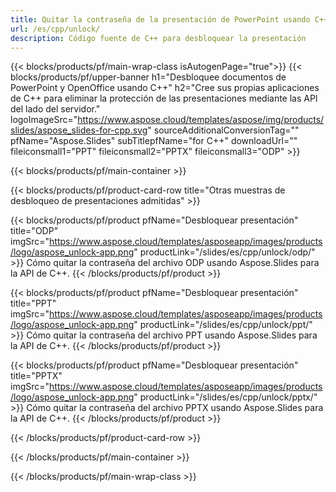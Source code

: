 ```yaml
---
title: Quitar la contraseña de la presentación de PowerPoint usando C++
url: /es/cpp/unlock/
description: Código fuente de C++ para desbloquear la presentación
---
```


{{< blocks/products/pf/main-wrap-class isAutogenPage="true">}}
{{< blocks/products/pf/upper-banner h1="Desbloquee documentos de PowerPoint y OpenOffice usando C++" h2="Cree sus propias aplicaciones de C++ para eliminar la protección de las presentaciones mediante las API del lado del servidor." logoImageSrc="https://www.aspose.cloud/templates/aspose/img/products/slides/aspose_slides-for-cpp.svg" sourceAdditionalConversionTag="" pfName="Aspose.Slides" subTitlepfName="for C++" downloadUrl="" fileiconsmall1="PPT" fileiconsmall2="PPTX" fileiconsmall3="ODP" >}}

{{< blocks/products/pf/main-container >}}

{{< blocks/products/pf/product-card-row title="Otras muestras de desbloqueo de presentaciones admitidas" >}}

{{< blocks/products/pf/product pfName="Desbloquear presentación" title="ODP" imgSrc="https://www.aspose.cloud/templates/asposeapp/images/products/logo/aspose_unlock-app.png" productLink="/slides/es/cpp/unlock/odp/" >}}
Cómo quitar la contraseña del archivo ODP usando Aspose.Slides para la API de C++.
{{< /blocks/products/pf/product >}}

{{< blocks/products/pf/product pfName="Desbloquear presentación" title="PPT" imgSrc="https://www.aspose.cloud/templates/asposeapp/images/products/logo/aspose_unlock-app.png" productLink="/slides/es/cpp/unlock/ppt/" >}}
Cómo quitar la contraseña del archivo PPT usando Aspose.Slides para la API de C++.
{{< /blocks/products/pf/product >}}

{{< blocks/products/pf/product pfName="Desbloquear presentación" title="PPTX" imgSrc="https://www.aspose.cloud/templates/asposeapp/images/products/logo/aspose_unlock-app.png" productLink="/slides/es/cpp/unlock/pptx/" >}}
Cómo quitar la contraseña del archivo PPTX usando Aspose.Slides para la API de C++.
{{< /blocks/products/pf/product >}}



{{< /blocks/products/pf/product-card-row >}}

{{< /blocks/products/pf/main-container >}}
    
{{< /blocks/products/pf/main-wrap-class >}}